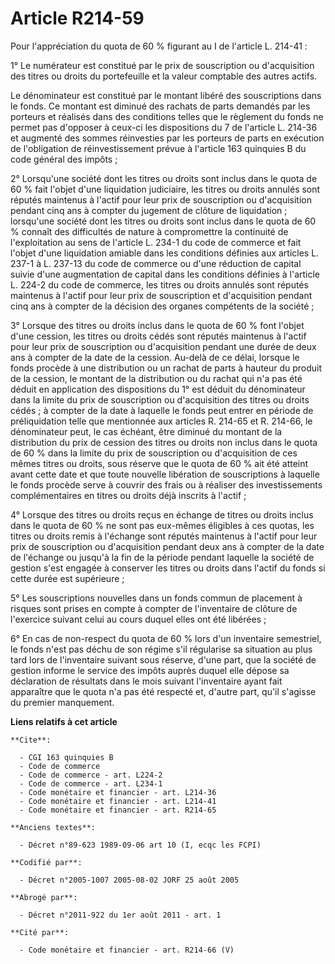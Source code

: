 # Article R214-59

Pour l'appréciation du quota de 60 % figurant au I de l'article L. 214-41 :

1° Le numérateur est constitué par le prix de souscription ou d'acquisition des titres ou droits du portefeuille et la valeur
comptable des autres actifs.

Le dénominateur est constitué par le montant libéré des souscriptions dans le fonds. Ce montant est diminué des rachats de
parts demandés par les porteurs et réalisés dans des conditions telles que le règlement du fonds ne permet pas d'opposer à
ceux-ci les dispositions du 7 de l'article L. 214-36 et augmenté des sommes réinvesties par les porteurs de parts en
exécution de l'obligation de réinvestissement prévue à l'article 163 quinquies B du code général des impôts ;

2° Lorsqu'une société dont les titres ou droits sont inclus dans le quota de 60 % fait l'objet d'une liquidation judiciaire,
les titres ou droits annulés sont réputés maintenus à l'actif pour leur prix de souscription ou d'acquisition pendant cinq
ans à compter du jugement de clôture de liquidation ; lorsqu'une société dont les titres ou droits sont inclus dans le quota
de 60 % connaît des difficultés de nature à compromettre la continuité de l'exploitation au sens de l'article L. 234-1 du
code de commerce et fait l'objet d'une liquidation amiable dans les conditions définies aux articles L. 237-1 à L. 237-13 du
code de commerce ou d'une réduction de capital suivie d'une augmentation de capital dans les conditions définies à l'article
L. 224-2 du code de commerce, les titres ou droits annulés sont réputés maintenus à l'actif pour leur prix de souscription et
d'acquisition pendant cinq ans à compter de la décision des organes compétents de la société ;

3° Lorsque des titres ou droits inclus dans le quota de 60 % font l'objet d'une cession, les titres ou droits cédés sont
réputés maintenus à l'actif pour leur prix de souscription ou d'acquisition pendant une durée de deux ans à compter de la
date de la cession. Au-delà de ce délai, lorsque le fonds procède à une distribution ou un rachat de parts à hauteur du
produit de la cession, le montant de la distribution ou du rachat qui n'a pas été déduit en application des dispositions du
1° est déduit du dénominateur dans la limite du prix de souscription ou d'acquisition des titres ou droits cédés ; à compter
de la date à laquelle le fonds peut entrer en période de préliquidation telle que mentionnée aux articles R. 214-65 et R.
214-66, le dénominateur peut, le cas échéant, être diminué du montant de la distribution du prix de cession des titres ou
droits non inclus dans le quota de 60 % dans la limite du prix de souscription ou d'acquisition de ces mêmes titres ou
droits, sous réserve que le quota de 60 % ait été atteint avant cette date et que toute nouvelle libération de souscriptions
à laquelle le fonds procède serve à couvrir des frais ou à réaliser des investissements complémentaires en titres ou droits
déjà inscrits à l'actif ;

4° Lorsque des titres ou droits reçus en échange de titres ou droits inclus dans le quota de 60 % ne sont pas eux-mêmes
éligibles à ces quotas, les titres ou droits remis à l'échange sont réputés maintenus à l'actif pour leur prix de
souscription ou d'acquisition pendant deux ans à compter de la date de l'échange ou jusqu'à la fin de la période pendant
laquelle la société de gestion s'est engagée à conserver les titres ou droits dans l'actif du fonds si cette durée est
supérieure ;

5° Les souscriptions nouvelles dans un fonds commun de placement à risques sont prises en compte à compter de l'inventaire de
clôture de l'exercice suivant celui au cours duquel elles ont été libérées ;

6° En cas de non-respect du quota de 60 % lors d'un inventaire semestriel, le fonds n'est pas déchu de son régime s'il
régularise sa situation au plus tard lors de l'inventaire suivant sous réserve, d'une part, que la société de gestion informe
le service des impôts auprès duquel elle dépose sa déclaration de résultats dans le mois suivant l'inventaire ayant fait
apparaître que le quota n'a pas été respecté et, d'autre part, qu'il s'agisse du premier manquement.

**Liens relatifs à cet article**

	**Cite**:

	  - CGI 163 quinquies B
	  - Code de commerce
	  - Code de commerce - art. L224-2
	  - Code de commerce - art. L234-1
	  - Code monétaire et financier - art. L214-36
	  - Code monétaire et financier - art. L214-41
	  - Code monétaire et financier - art. R214-65

	**Anciens textes**:

	  - Décret n°89-623 1989-09-06 art 10 (I, ecqc les FCPI)

	**Codifié par**:

	  - Décret n°2005-1007 2005-08-02 JORF 25 août 2005

	**Abrogé par**:

	  - Décret n°2011-922 du 1er août 2011 - art. 1

	**Cité par**:

	  - Code monétaire et financier - art. R214-66 (V)
